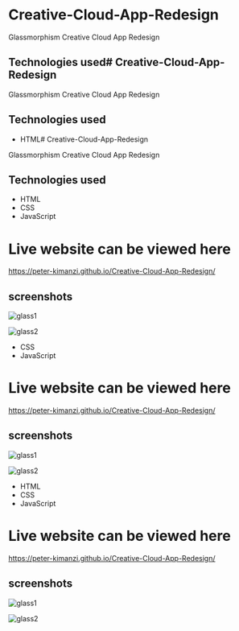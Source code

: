 # Creative-Cloud-App-Redesign

Glassmorphism Creative Cloud App Redesign

## Technologies used# Creative-Cloud-App-Redesign

Glassmorphism Creative Cloud App Redesign

## Technologies used

* HTML# Creative-Cloud-App-Redesign

Glassmorphism Creative Cloud App Redesign

## Technologies used

* HTML
* CSS
* JavaScript

# Live website can be viewed here

https://peter-kimanzi.github.io/Creative-Cloud-App-Redesign/


## screenshots

![glass1](https://user-images.githubusercontent.com/71552773/169787993-f431e99e-e3ad-456b-92b2-300003fd6972.PNG)


![glass2](https://user-images.githubusercontent.com/71552773/169788163-b9738b4c-3405-4365-a180-2436746f2455.PNG)

* CSS
* JavaScript

# Live website can be viewed here

https://peter-kimanzi.github.io/Creative-Cloud-App-Redesign/


## screenshots

![glass1](https://user-images.githubusercontent.com/71552773/169787993-f431e99e-e3ad-456b-92b2-300003fd6972.PNG)


![glass2](https://user-images.githubusercontent.com/71552773/169788163-b9738b4c-3405-4365-a180-2436746f2455.PNG)


* HTML
* CSS
* JavaScript

# Live website can be viewed here

https://peter-kimanzi.github.io/Creative-Cloud-App-Redesign/


## screenshots

![glass1](https://user-images.githubusercontent.com/71552773/169787993-f431e99e-e3ad-456b-92b2-300003fd6972.PNG)


![glass2](https://user-images.githubusercontent.com/71552773/169788163-b9738b4c-3405-4365-a180-2436746f2455.PNG)

